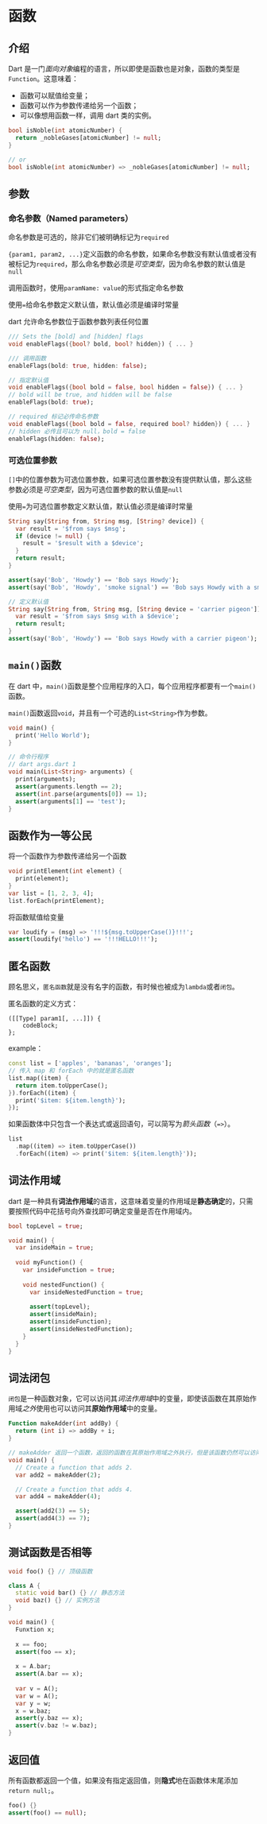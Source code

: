 # 函数

## 介绍

Dart 是一门*面向对象*编程的语言，所以即使是函数也是对象，函数的类型是`Function`。这意味着：

- 函数可以赋值给变量；
- 函数可以作为参数传递给另一个函数；
- 可以像想用函数一样，调用 dart 类的实例。

```dart
bool isNoble(int atomicNumber) {
  return _nobleGases[atomicNumber] != null;
}

// or
bool isNoble(int atomicNumber) => _nobleGases[atomicNumber] != null;
```

## 参数

### 命名参数（Named parameters）

命名参数是可选的，除非它们被明确标记为`required`

`{param1, param2, ...}`定义函数的命名参数，如果命名参数没有默认值或者没有被标记为`required`，那么命名参数必须是*可空类型*，因为命名参数的默认值是`null`

调用函数时，使用`paramName: value`的形式指定命名参数

使用`=`给命名参数定义默认值，默认值必须是编译时常量

dart 允许命名参数位于函数参数列表任何位置

```dart
/// Sets the [bold] and [hidden] flags
void enableFlags({bool? bold, bool? hidden}) { ... }

/// 调用函数
enableFlags(bold: true, hidden: false);

// 指定默认值
void enableFlags({bool bold = false, bool hidden = false}) { ... }
// bold will be true, and hidden will be false
enableFlags(bold: true);

// required 标记必传命名参数
void enableFlags({bool bold = false, required bool? hidden}) { ... }
// hidden 必传且可以为 null，bold = false
enableFlags(hidden: false);
```

### 可选位置参数

`[]`中的位置参数为可选位置参数，如果可选位置参数没有提供默认值，那么这些参数必须是*可空类型*，因为可选位置参数的默认值是`null`

使用`=`为可选位置参数定义默认值，默认值必须是编译时常量

```dart
String say(String from, String msg, [String? device]) {
  var result = '$from says $msg';
  if (device != null) {
    result = '$result with a $device';
  }
  return result;
}

assert(say('Bob', 'Howdy') == 'Bob says Howdy');
assert(say('Bob', 'Howdy', 'smoke signal') == 'Bob says Howdy with a smoke signal');

// 定义默认值
String say(String from, String msg, [String device = 'carrier pigeon']) {
  var result = '$from says $msg with a $device';
  return result;
}
assert(say('Bob', 'Howdy') == 'Bob says Howdy with a carrier pigeon');
```

## `main()`函数

在 dart 中，`main()`函数是整个应用程序的入口，每个应用程序都要有一个`main()`函数。

`main()`函数返回`void`，并且有一个可选的`List<String>`作为参数。

```dart
void main() {
  print('Hello World');
}

// 命令行程序
// dart args.dart 1
void main(List<String> arguments) {
  print(arguments);
  assert(arguments.length == 2);
  assert(int.parse(arguments[0]) == 1);
  assert(arguments[1] == 'test');
}
```

## 函数作为一等公民

将一个函数作为参数传递给另一个函数

```dart
void printElement(int element) {
  print(element);
}
var list = [1, 2, 3, 4];
list.forEach(printElement);
```

将函数赋值给变量

```dart
var loudify = (msg) => '!!!${msg.toUpperCase()}!!!';
assert(loudify('hello') == '!!!HELLO!!!');
```

## 匿名函数

顾名思义，`匿名函数`就是没有名字的函数，有时候也被成为`lambda`或者`闭包`。

匿名函数的定义方式：

```
([[Type] param1[, ...]]) {
	codeBlock;
};
```

example：

```dart
const list = ['apples', 'bananas', 'oranges'];
// 传入 map 和 forEach 中的就是匿名函数
list.map((item) {
  return item.toUpperCase();
}).forEach((item) {
  print('$item: ${item.length}');
});
```

如果函数体中只包含一个表达式或返回语句，可以简写为*箭头函数*（`=>`）。

```dart
list
  .map((item) => item.toUpperCase())
  .forEach((item) => print('$item: ${item.length}'));
```

## 词法作用域

dart 是一种具有**词法作用域**的语言，这意味着变量的作用域是**静态确定**的，只需要按照代码中花括号向外查找即可确定变量是否在作用域内。

```dart
bool topLevel = true;

void main() {
  var insideMain = true;
  
  void myFunction() {
    var insideFunction = true;
    
    void nestedFunction() {
      var insideNestedFunction = true;
      
      assert(topLevel);
      assert(insideMain);
      assert(insideFunction);
      assert(insideNestedFunction);
    }
  }
}
```

## 词法闭包

`闭包`是一种函数对象，它可以访问其*词法作用域*中的变量，即使该函数在其原始作用域*之外*使用也可以访问其**原始作用域**中的变量。

```dart
Function makeAdder(int addBy) {
  return (int i) => addBy + i;
}

// makeAdder 返回一个函数，返回的函数在其原始作用域之外执行，但是该函数仍然可以访问 addBy 变量
void main() {
  // Create a function that adds 2.
  var add2 = makeAdder(2);

  // Create a function that adds 4.
  var add4 = makeAdder(4);

  assert(add2(3) == 5);
  assert(add4(3) == 7);
}
```

## 测试函数是否相等

```dart
void foo() {} // 顶级函数

class A {
  static void bar() {} // 静态方法
  void baz() {} // 实例方法
}

void main() {
  Funxtion x;
  
  x == foo;
  assert(foo == x);
  
  x = A.bar;
  assert(A.bar == x);
  
  var v = A();
  var w = A();
  var y = w;
  x = w.baz;
  assert(y.baz == x);
  assert(v.baz != w.baz);
}
```

## 返回值

所有函数都返回一个值，如果没有指定返回值，则**隐式**地在函数体末尾添加`return null;`。

```dart
foo() {}
assert(foo() == null);
```

